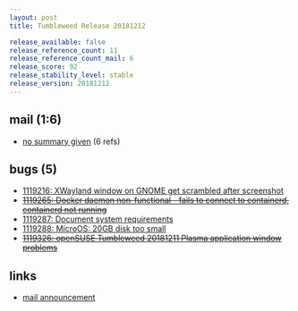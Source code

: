```yaml
---
layout: post
title: Tumbleweed Release 20181212

release_available: false
release_reference_count: 11
release_reference_count_mail: 6
release_score: 92
release_stability_level: stable
release_version: 20181212
---
```


## mail (1:6)

- [no summary given](https://lists.opensuse.org/opensuse-factory/2018-12/msg00103.html) (6 refs)

## bugs (5)

<!--more-->

- [1119216: XWayland window on GNOME get scrambled after screenshot](https://bugzilla.opensuse.org/show_bug.cgi?id=1119216)
- ~~[1119265: Docker daemon non-functional - fails to connect to containerd, containerd not running](https://bugzilla.opensuse.org/show_bug.cgi?id=1119265)~~
- [1119287: Document system requirements](https://bugzilla.opensuse.org/show_bug.cgi?id=1119287)
- [1119288: MicroOS: 20GB disk too small](https://bugzilla.opensuse.org/show_bug.cgi?id=1119288)
- ~~[1119326: openSUSE Tumbleweed 20181211 Plasma application window problems](https://bugzilla.opensuse.org/show_bug.cgi?id=1119326)~~



## links

- [mail announcement](https://lists.opensuse.org/opensuse-factory/2018-12/msg00086.html)
